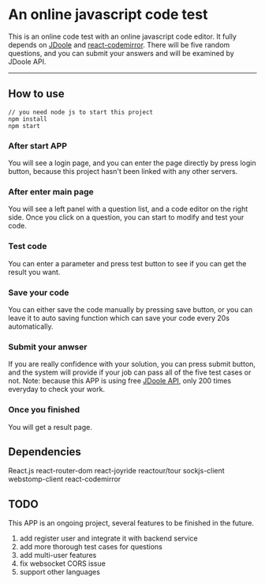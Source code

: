 # An online javascript code test

This is an online code test with an online javascript code editor. It fully depends on [JDoole](https://docs.jdoodle.com/) and [react-codemirror](https://github.com/uiwjs/react-codemirror). There will be five random questions, and you can submit your answers and will be examined by JDoole API.

---

## How to use

```
// you need node js to start this project
npm install
npm start
```

### After start APP

You will see a login page, and you can enter the page directly by press login button, because this project hasn't been linked with any other servers.

### After enter main page

You will see a left panel with a question list, and a code editor on the right side. Once you click on a question, you can start to modify and test your code.

### Test code

You can enter a parameter and press test button to see if you can get the result you want.

### Save your code

You can either save the code manually by pressing save button, or you can leave it to auto saving function which can save your code every 20s automatically.

### Submit your anwser

If you are really confidence with your solution, you can press submit button, and the system will provide if your job can pass all of the five test cases or not. Note: because this APP is using free [JDoole API](https://www.jdoodle.com/compiler-api/), only 200 times everyday to check your work.

### Once you finished

You will get a result page.
## Dependencies

React.js
react-router-dom
react-joyride
reactour/tour
sockjs-client
webstomp-client
react-codemirror

## TODO

This APP is an ongoing project, several features to be finished in the future.

1. add register user and integrate it with backend service
2. add more thorough test cases for questions
3. add multi-user features
4. fix websocket CORS issue
5. support other languages